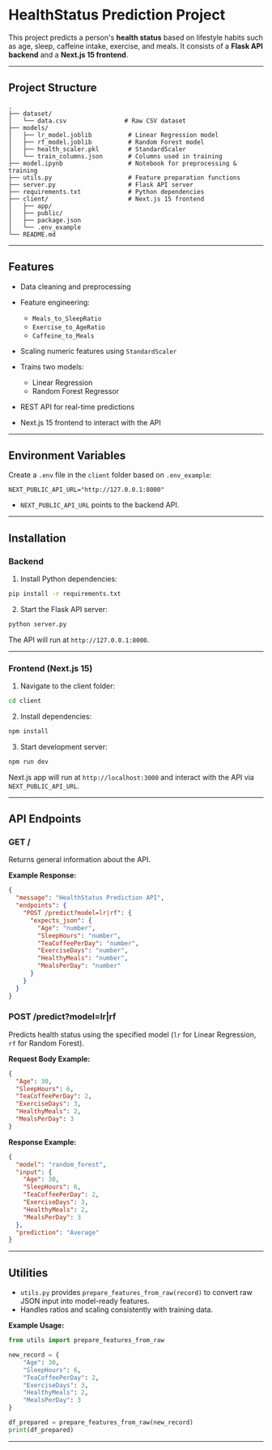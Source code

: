 # HealthStatus Prediction Project

This project predicts a person's **health status** based on lifestyle habits such as age, sleep, caffeine intake, exercise, and meals. It consists of a **Flask API backend** and a **Next.js 15 frontend**.

---

## Project Structure

```
.
├── dataset/
│   └── data.csv                # Raw CSV dataset
├── models/
│   ├── lr_model.joblib          # Linear Regression model
│   ├── rf_model.joblib          # Random Forest model
│   ├── health_scaler.pkl        # StandardScaler
│   └── train_columns.json       # Columns used in training
├── model.ipynb                  # Notebook for preprocessing & training
├── utils.py                     # Feature preparation functions
├── server.py                    # Flask API server
├── requirements.txt             # Python dependencies
├── client/                      # Next.js 15 frontend
│   ├── app/
│   ├── public/
│   ├── package.json
│   └── .env_example
└── README.md
```

---

## Features

- Data cleaning and preprocessing
- Feature engineering:

  - `Meals_to_SleepRatio`
  - `Exercise_to_AgeRatio`
  - `Caffeine_to_Meals`

- Scaling numeric features using `StandardScaler`
- Trains two models:

  - Linear Regression
  - Random Forest Regressor

- REST API for real-time predictions
- Next.js 15 frontend to interact with the API

---

## Environment Variables

Create a `.env` file in the `client` folder based on `.env_example`:

```env
NEXT_PUBLIC_API_URL="http://127.0.0.1:8000"
```

- `NEXT_PUBLIC_API_URL` points to the backend API.

---

## Installation

### Backend

1. Install Python dependencies:

```bash
pip install -r requirements.txt
```

2. Start the Flask API server:

```bash
python server.py
```

The API will run at `http://127.0.0.1:8000`.

---

### Frontend (Next.js 15)

1. Navigate to the client folder:

```bash
cd client
```

2. Install dependencies:

```bash
npm install
```

3. Start development server:

```bash
npm run dev
```

Next.js app will run at `http://localhost:3000` and interact with the API via `NEXT_PUBLIC_API_URL`.

---

## API Endpoints

### GET /

Returns general information about the API.

**Example Response:**

```json
{
  "message": "HealthStatus Prediction API",
  "endpoints": {
    "POST /predict?model=lr|rf": {
      "expects_json": {
        "Age": "number",
        "SleepHours": "number",
        "TeaCoffeePerDay": "number",
        "ExerciseDays": "number",
        "HealthyMeals": "number",
        "MealsPerDay": "number"
      }
    }
  }
}
```

### POST /predict?model=lr|rf

Predicts health status using the specified model (`lr` for Linear Regression, `rf` for Random Forest).

**Request Body Example:**

```json
{
  "Age": 30,
  "SleepHours": 6,
  "TeaCoffeePerDay": 2,
  "ExerciseDays": 3,
  "HealthyMeals": 2,
  "MealsPerDay": 3
}
```

**Response Example:**

```json
{
  "model": "random_forest",
  "input": {
    "Age": 30,
    "SleepHours": 6,
    "TeaCoffeePerDay": 2,
    "ExerciseDays": 3,
    "HealthyMeals": 2,
    "MealsPerDay": 3
  },
  "prediction": "Average"
}
```

---

## Utilities

- `utils.py` provides `prepare_features_from_raw(record)` to convert raw JSON input into model-ready features.
- Handles ratios and scaling consistently with training data.

**Example Usage:**

```python
from utils import prepare_features_from_raw

new_record = {
    "Age": 30,
    "SleepHours": 6,
    "TeaCoffeePerDay": 2,
    "ExerciseDays": 3,
    "HealthyMeals": 2,
    "MealsPerDay": 3
}

df_prepared = prepare_features_from_raw(new_record)
print(df_prepared)
```

---

